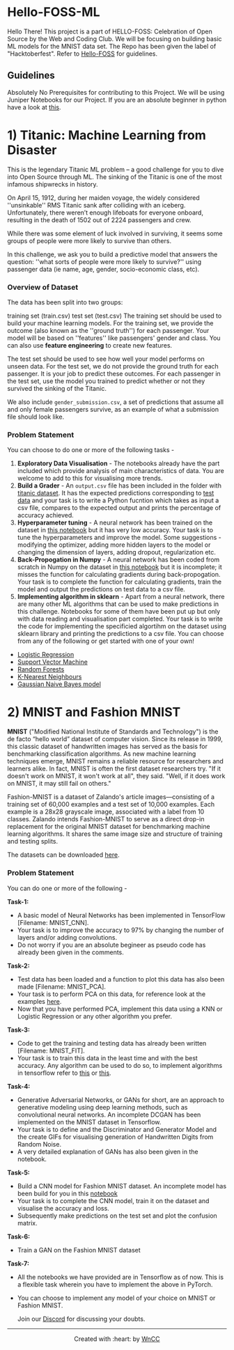 # Hello-FOSS-ML

Hello There!
This project is a part of HELLO-FOSS: Celebration of Open Source by the Web and Coding Club. We will be focusing on building basic ML models for the MNIST data set. The Repo has been given the label of "Hacktoberfest". Refer to [Hello-FOSS](https://github.com/wncc/Hello-FOSS) for guidelines.

## Guidelines

Absolutely No Prerequisites for contributing to this Project.
We will be using Juniper Notebooks for our Project. If you are an absolute beginner in python have a look at [this](https://github.com/wncc/learners-space/tree/master/Python).

# 1) Titanic: Machine Learning from Disaster
This is the legendary Titanic ML problem – a good challenge for you to dive into Open Source through ML. The sinking of the Titanic is one of the most infamous shipwrecks in history.

On April 15, 1912, during her maiden voyage, the widely considered ''unsinkable'' RMS Titanic sank after colliding with an iceberg. Unfortunately, there weren’t enough lifeboats for everyone onboard, resulting in the death of 1502 out of 2224 passengers and crew.

While there was some element of luck involved in surviving, it seems some groups of people were more likely to survive than others.

In this challenge, we ask you to build a predictive model that answers the question: ''what sorts of people were more likely to survive?'' using passenger data (ie name, age, gender, socio-economic class, etc).

### Overview of Dataset
The data has been split into two groups:

training set (train.csv)
test set (test.csv)
The training set should be used to build your machine learning models. For the training set, we provide the outcome (also known as the ''ground truth'') for each passenger. Your model will be based on ''features'' like passengers' gender and class. You can also use **feature engineering** to create new features.

The test set should be used to see how well your model performs on unseen data. For the test set, we do not provide the ground truth for each passenger. It is your job to predict these outcomes. For each passenger in the test set, use the model you trained to predict whether or not they survived the sinking of the Titanic.

We also include `gender_submission.csv`, a set of predictions that assume all and only female passengers survive, as an example of what a submission file should look like.

### Problem Statement
You can choose to do one or more of the following tasks - 
1. **Exploratory Data Visualisation** - The notebooks already have the part included which provide analysis of main characteristics of data. You are welcome to add to this for visualising more trends.
2. **Build a Grader** - An `output.csv` file has been included in the folder with [titanic dataset](./titanic). It has the expected predictions corresponding to [test data](./titanic/test.csv) and your task is to write a Python fucntion which takes as input a csv file, compares to the expected output and prints the percentage of accuracy achieved.
3. **Hyperparameter tuning** - A neural network has been trained on the dataset in [this notebook](./Titanic%20neural%20network%20Tensorflow.ipynb) but it has very low accuracy. Your task is to tune the hyperparameters and improve the model. Some suggestions - modifying the optimizer, adding more hidden layers to the model or changing the dimension of layers, adding dropout, regularization etc.
4. **Back-Propogation in Numpy** - A neural network has been coded from scratch in Numpy on the dataset in [this notebook](./Titanic%20neural%20network%20Numpy%20from%20scratch.ipynb) but it is incomplete; it misses the function for calculating gradients during back-propogation. Your task is to complete the function for calculating gradients, train the model and output the predictions on test data to a csv file.
5. **Implementing algorithm in sklearn** - Apart from a neural network, there are many other ML algorithms that can be used to make predictions in this challenge. Notebooks for some of them have been put up but only with data reading and visualisation part completed. Your task is to write the code for implementing the specificied algortihm on the dataset using sklearn library and printing the predictions to a csv file. You can choose from any of the following or get started with one of your own! 
  * [Logistic Regression](./Titanic%20logistic%20regression%20Tensorflow.ipynb)
  * [Support Vector Machine](./Titanic%20SVM%20Tensorflow.ipynb)
  * [Random Forests](./Titanic%20Random%20Forest%20Tensorflow.ipynb)
  * [K-Nearest Neighbours](./Titanic%20KNN%20Tensorflow.ipynb)
  * [Gaussian Naive Bayes model](./Titanic%20GaussianNB%20Tensorflow.ipynb)
  
# 2) MNIST and Fashion MNIST

**MNIST** ("Modified National Institute of Standards and Technology") is the de facto “hello world” dataset of computer vision. Since its release in 1999, this classic dataset of handwritten images has served as the basis for benchmarking classification algorithms. As new machine learning techniques emerge, MNIST remains a reliable resource for researchers and learners alike. In fact, MNIST is often the first dataset researchers try. "If it doesn't work on MNIST, it won't work at all", they said. "Well, if it does work on MNIST, it may still fail on others."

Fashion-MNIST is a dataset of Zalando's article images—consisting of a training set of 60,000 examples and a test set of 10,000 examples. Each example is a 28x28 grayscale image, associated with a label from 10 classes. Zalando intends Fashion-MNIST to serve as a direct drop-in replacement for the original MNIST dataset for benchmarking machine learning algorithms. It shares the same image size and structure of training and testing splits.

The datasets can be downloaded [here](https://github.com/zalandoresearch/fashion-mnist/tree/master/data).

### Problem Statement
You can do one or more of the following - 

**Task-1:**
- A basic model of Neural Networks has been implemented in TensorFlow [Filename: MNIST_CNN].
- Your task is to improve the accuracy to 97% by changing the number of layers and/or adding convolutions.
- Do not worry if you are an absolute begineer as pseudo code has already been given in the comments.

**Task-2:**

- Test data has been loaded and a function to plot this data has also been made [Filename: MNIST_PCA].
- Your task is to perform PCA on this data, for reference look at the examples [here](https://scikit-learn.org/stable/modules/generated/sklearn.decomposition.PCA.html).
- Now that you have performed PCA, implement this data using a KNN or Logistic Regression or any other algorithm you prefer.

**Task-3:**
- Code to get the training and testing data has already been written [Filename: MNIST_FIT].
- Your task is to train this data in the least time and with the best accuracy. Any algorithm can be used to do so, to implement algorithms in tensorflow refer to [this](https://www.tensorflow.org/tutorials) or [this](https://www.kaggle.com/learn/overview).

**Task-4:**
- Generative Adversarial Networks, or GANs for short, are an approach to generative modeling using deep learning methods, such as convolutional neural networks. An incomplete DCGAN has been implemented on the MNIST dataset in Tensorflow. 
- Your task is to define and the Discriminator and Generator Model and the create GIFs for visualising generation of Handwritten Digits from Random Noise. 
- A very detailed explanation of GANs has also been given in the notebook.

**Task-5:**
- Build a CNN model for Fashion MNIST dataset. An incomplete model has been build for you in this [notebook](./CNN%20Fashion%20mnist.ipynb)
- Your task is to complete the CNN model, train it on the dataset and visualise the accuracy and loss.
- Subsequently make predictions on the test set and plot the confusion matrix.

**Task-6:**
- Train a GAN on the Fashion MNIST dataset

**Task-7:**
- All the notebooks we have provided are in Tensorflow as of now. This is a flexible task wherein you have to implement the above in PyTorch. 
- You can choose to implement any model of your choice on MNIST or Fashion MNIST.


  
  Join our [Discord](https://discord.com/invite/mzhyrvS) for discussing your doubts.

***

<p align="center">Created with :heart: by <a href="https://www.wncc-iitb.org/">WnCC</a></p>


